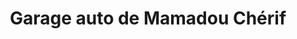 ---
title: "Garage auto de Mamadou Chérif"
url: /macenta/garage-auto-de-mamadou-cherif/
shop: Autowerkstatt
---